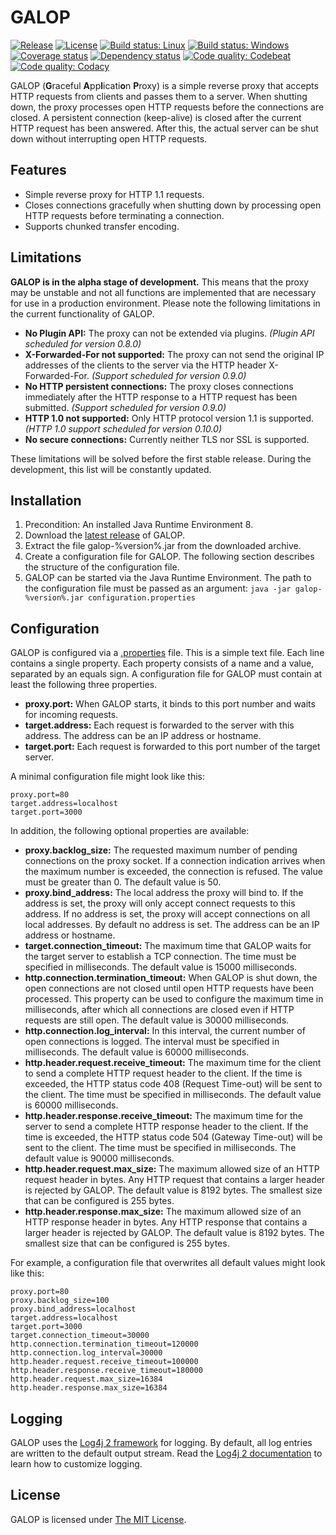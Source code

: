 # GALOP

[![Release](https://img.shields.io/github/release/galop-proxy/galop.svg)](https://github.com/galop-proxy/galop/releases)
[![License](https://img.shields.io/github/license/galop-proxy/galop.svg)](https://github.com/galop-proxy/galop/blob/master/LICENSE)
[![Build status: Linux](https://travis-ci.org/galop-proxy/galop.svg?branch=master)](https://travis-ci.org/galop-proxy/galop)
[![Build status: Windows](https://ci.appveyor.com/api/projects/status/pab8i233g8ups6ei/branch/master?svg=true)](https://ci.appveyor.com/project/SebastianSchmidt/galop/branch/master)
[![Coverage status](https://coveralls.io/repos/github/galop-proxy/galop/badge.svg?branch=master)](https://coveralls.io/github/galop-proxy/galop?branch=master)
[![Dependency status](https://www.versioneye.com/user/projects/590cf5e39e070f0038ec764e/badge.svg)](https://www.versioneye.com/user/projects/590cf5e39e070f0038ec764e)
[![Code quality: Codebeat](https://codebeat.co/badges/e829bef3-a2dd-4a3a-8aa8-91465fc1214b)](https://codebeat.co/projects/github-com-galop-proxy-galop-master)
[![Code quality: Codacy](https://api.codacy.com/project/badge/Grade/2e7f37da8cfe481fa7cd928433c3fd35)](https://www.codacy.com/app/SebastianSchmidt/galop?utm_source=github.com&amp;utm_medium=referral&amp;utm_content=galop-proxy/galop&amp;utm_campaign=Badge_Grade)

GALOP (**G**raceful **A**pp**l**icati**o**n **P**roxy) is a simple reverse
proxy that accepts HTTP requests from clients and passes them to a server.
When shutting down, the proxy processes open HTTP requests before the
connections are closed. A persistent connection (keep-alive) is closed after
the current HTTP request has been answered. After this, the actual server can
be shut down without interrupting open HTTP requests.


## Features

- Simple reverse proxy for HTTP 1.1 requests.
- Closes connections gracefully when shutting down by processing open HTTP
  requests before terminating a connection.
- Supports chunked transfer encoding.


## Limitations

**GALOP is in the alpha stage of development.** This means that the proxy may
be unstable and not all functions are implemented that are necessary for use in
a production environment. Please note the following limitations in the current
functionality of GALOP.

- **No Plugin API:** The proxy can not be extended via plugins.
  *(Plugin API scheduled for version 0.8.0)*
- **X-Forwarded-For not supported:** The proxy can not send the original
  IP addresses of the clients to the server via the HTTP header X-Forwarded-For.
  *(Support scheduled for version 0.9.0)*
- **No HTTP persistent connections:** The proxy closes connections
  immediately after the HTTP response to a HTTP request has been submitted.
  *(Support scheduled for version 0.9.0)*
- **HTTP 1.0 not supported:** Only HTTP protocol version 1.1 is supported.
  *(HTTP 1.0 support scheduled for version 0.10.0)*
- **No secure connections:** Currently neither TLS nor SSL is supported.

These limitations will be solved before the first stable release.
During the development, this list will be constantly updated.


## Installation

1. Precondition: An installed Java Runtime Environment 8.
2. Download the
   [latest release](https://github.com/galop-proxy/galop/releases/latest)
   of GALOP.
3. Extract the file galop-%version%.jar from the downloaded archive.
4. Create a configuration file for GALOP.
   The following section describes the structure of the configuration file.
5. GALOP can be started via the Java Runtime Environment.
   The path to the configuration file must be passed as an argument:
   `java -jar galop-%version%.jar configuration.properties`


## Configuration

GALOP is configured via a [.properties](https://en.wikipedia.org/wiki/.properties)
file. This is a simple text file. Each line contains a single property.
Each property consists of a name and a value, separated by an equals sign.
A configuration file for GALOP must contain at least the following three
properties.

- **proxy.port:**
  When GALOP starts, it binds to this port number and waits for incoming requests.
- **target.address:**
  Each request is forwarded to the server with this address.
  The address can be an IP address or hostname.
- **target.port:**
  Each request is forwarded to this port number of the target server.

A minimal configuration file might look like this:

```
proxy.port=80
target.address=localhost
target.port=3000
```

In addition, the following optional properties are available:

- **proxy.backlog_size:**
  The requested maximum number of pending connections on the proxy socket.
  If a connection indication arrives when the maximum number is exceeded,
  the connection is refused. The value must be greater than 0. The default
  value is 50.
- **proxy.bind_address:**
  The local address the proxy will bind to. If the address is set, the proxy
  will only accept connect requests to this address. If no address is set, the
  proxy will accept connections on all local addresses. By default no address
  is set. The address can be an IP address or hostname.
- **target.connection_timeout:**
  The maximum time that GALOP waits for the target server to establish a TCP
  connection. The time must be specified in milliseconds. The default value is
  15000 milliseconds.
- **http.connection.termination_timeout:**
  When GALOP is shut down, the open connections are not closed until open HTTP
  requests have been processed. This property can be used to configure the
  maximum time in milliseconds, after which all connections are closed even if
  HTTP requests are still open. The default value is 30000 milliseconds.
- **http.connection.log_interval:**
  In this interval, the current number of open connections is logged. The
  interval must be specified in milliseconds. The default value is 60000
  milliseconds.
- **http.header.request.receive_timeout:**
  The maximum time for the client to send a complete HTTP request header to the
  client. If the time is exceeded, the HTTP status code 408 (Request Time-out)
  will be sent to the client. The time must be specified in milliseconds.
  The default value is 60000 milliseconds.
- **http.header.response.receive_timeout:**
  The maximum time for the server to send a complete HTTP response header to
  the client. If the time is exceeded, the HTTP status code 504 (Gateway Time-out)
  will be sent to the client. The time must be specified in milliseconds.
  The default value is 90000 milliseconds.
- **http.header.request.max_size:**
  The maximum allowed size of an HTTP request header in bytes. Any HTTP
  request that contains a larger header is rejected by GALOP. The default
  value is 8192 bytes. The smallest size that can be configured is 255 bytes.
- **http.header.response.max_size:**
  The maximum allowed size of an HTTP response header in bytes. Any HTTP
  response that contains a larger header is rejected by GALOP. The default
  value is 8192 bytes. The smallest size that can be configured is 255 bytes.

For example, a configuration file that overwrites all default values might
look like this:

```
proxy.port=80
proxy.backlog_size=100
proxy.bind_address=localhost
target.address=localhost
target.port=3000
target.connection_timeout=30000
http.connection.termination_timeout=120000
http.connection.log_interval=30000
http.header.request.receive_timeout=100000
http.header.response.receive_timeout=180000
http.header.request.max_size=16384
http.header.response.max_size=16384
```


## Logging

GALOP uses the [Log4j 2 framework](https://logging.apache.org/log4j/2.0/) for
logging. By default, all log entries are written to the default output stream.
Read the [Log4j 2 documentation](https://logging.apache.org/log4j/2.0/manual/configuration.html)
to learn how to customize logging.


## License

GALOP is licensed under [The MIT License](https://opensource.org/licenses/MIT).
